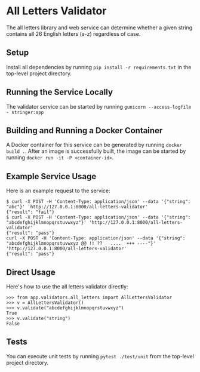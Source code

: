 # All Letters Validator

The all letters library and web service can determine whether a given string contains all 26 English letters (a-z) regardless of case.

## Setup
Install all dependencies by running `pip install -r requirements.txt` in the top-level project directory.

## Running the Service Locally
The validator service can be started by running `gunicorn --access-logfile - stringer:app`

## Building and Running a Docker Container
A Docker container for this service can be generated by running `docker build .`.  After an image is successfully built, the image can be started by running `docker run -it -P <container-id>`.

## Example Service Usage
Here is an example request to the service:

```
$ curl -X POST -H 'Content-Type: application/json' --data '{"string": "abc"}' 'http://127.0.0.1:8000/all-letters-validator'
{"result": "fail"}
$ curl -X POST -H 'Content-Type: application/json' --data '{"string": "abcdefghijklmnopqrstuvwxyz"}' 'http://127.0.0.1:8000/all-letters-validator'
{"result": "pass"}
curl -X POST -H 'Content-Type: application/json' --data '{"string": "abcdefghijklmnopqrstuvwxyz @@ !! ??   ....  +++ ----"}' 'http://127.0.0.1:8000/all-letters-validator'
{"result": "pass"}
```

## Direct Usage
Here's how to use the all letters validator directly:

```
>>> from app.validators.all_letters import AllLettersValidator
>>> v = AllLettersValidator()
>>> v.validate("abcdefghijklmnopqrstuvwxyz")
True
>>> v.validate("string")
False
```

## Tests
You can execute unit tests by running `pytest ./test/unit` from the top-level project directory.
